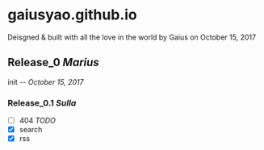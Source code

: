 # gaiusyao.github.io
Deisgned & built with all the love in the world by Gaius on October 15, 2017

## Release_0 *Marius* 
init  *-- October 15, 2017*

### Release_0.1 *Sulla* 
- [ ] 404 *TODO*
- [x] search
- [x] rss
